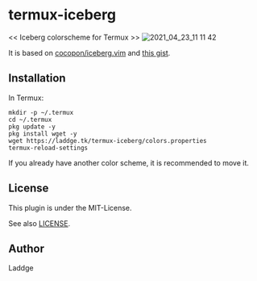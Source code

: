 # termux-iceberg
<< Iceberg colorscheme for Termux >>
![2021_04_23_11 11 42](https://user-images.githubusercontent.com/67098414/115808165-eef8e900-a424-11eb-8f63-c2d075271900.jpg)

It is based on [cocopon/iceberg.vim](https://github.com/cocopon/iceberg.vim)
and [this gist](https://gist.github.com/97-109-107/063193d150df272a049b).

## Installation
In Termux:

```
mkdir -p ~/.termux
cd ~/.termux
pkg update -y
pkg install wget -y
wget https://laddge.tk/termux-iceberg/colors.properties
termux-reload-settings
```

If you already have another color scheme, it is recommended to move it.

## License
This plugin is under the MIT-License.

See also [LICENSE](LICENSE).

## Author
Laddge
